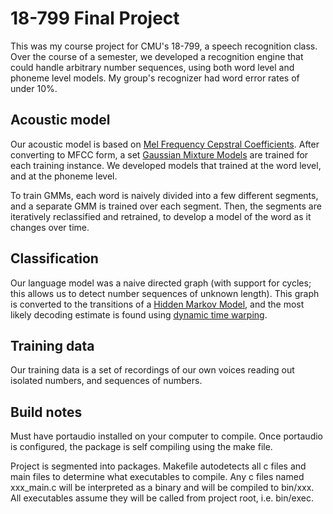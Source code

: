 # 18-799 Final Project

This was my course project for CMU's 18-799, a speech recognition class. Over
the course of a semester, we developed a recognition engine that could handle
arbitrary number sequences, using both word level and phoneme level models. My
group's recognizer had word error rates of under 10%.

## Acoustic model

Our acoustic model is based on [Mel Frequency Cepstral
Coefficients](https://en.wikipedia.org/wiki/Mel-frequency_cepstrum).
After converting to MFCC form, a set [Gaussian Mixture
Models](https://en.wikipedia.org/wiki/Mixture_model#Gaussian_mixture_model) are
trained for each training instance. We developed models that trained at the word
level, and at the phoneme level.

To train GMMs, each word is naively divided into a few different segments, and
a separate GMM is trained over each segment. Then, the segments are iteratively
reclassified and retrained, to develop a model of the word as it changes over
time.

## Classification

Our language model was a naive directed graph (with support for cycles; this
allows us to detect number sequences of unknown length). This graph is converted
to the transitions of a [Hidden Markov
Model](Mixture_model#Gaussian_mixture_model), and the most likely decoding
estimate is found using [dynamic time
warping](https://en.wikipedia.org/wiki/Dynamic_time_warping).

## Training data

Our training data is a set of recordings of our own voices reading out isolated
numbers, and sequences of numbers.

## Build notes

Must have portaudio installed on your computer to compile. Once portaudio is
configured, the package is self compiling using the make file.

Project is segmented into packages. Makefile autodetects all c files and main
files to determine what executables to compile. Any c files named xxx\_main.c
will be interpreted as a binary and will be compiled to bin/xxx. All
executables assume they will be called from project root, i.e. bin/exec.
